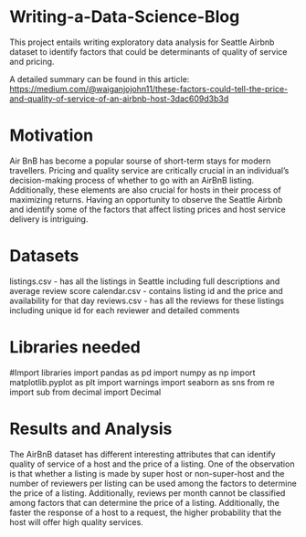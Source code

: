 # Writing-a-Data-Science-Blog
This project entails writing exploratory data analysis for Seattle Airbnb dataset to identify factors that could be determinants of quality of service and pricing.

A detailed summary can be found in this article: https://medium.com/@waiganjojohn11/these-factors-could-tell-the-price-and-quality-of-service-of-an-airbnb-host-3dac609d3b3d

# Motivation
Air BnB has become a popular sourse of short-term stays for modern travellers. Pricing and quality service are critically crucial in an individual’s decision-making process of whether to go with an AirBnB listing. Additionally, these elements are also crucial for hosts in their process of maximizing returns. Having an opportunity to observe the Seattle Airbnb and identify some of the factors that affect listing prices and host service delivery is intriguing.

# Datasets
listings.csv - has all the listings in Seattle including full descriptions and average review score
calendar.csv - contains listing id and the price and availability for that day
reviews.csv - has all the reviews for these listings including unique id for each reviewer and detailed comments

# Libraries needed
#Import libraries
import pandas as pd
import numpy as np
import matplotlib.pyplot as plt
import warnings
import seaborn as sns
from re import sub
from decimal import Decimal

# Results and Analysis
The AirBnB dataset has different interesting attributes that can identify quality of service of a host and the price of a listing. One of the observation is that whether a listing is made by super host or non-super-host and the number of reviewers per listing can be used among the factors to determine the price of a listing. Additionally, reviews per month cannot be classified among factors that can determine the price of a listing. Additionally, the faster the response of a host to a request, the higher probability that the host will offer high quality services.
